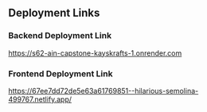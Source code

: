 ## Deployment Links

### Backend Deployment Link
https://s62-ain-capstone-kayskrafts-1.onrender.com

### Frontend Deployment Link
https://67ee7dd72de5e63a61769851--hilarious-semolina-499767.netlify.app/